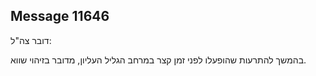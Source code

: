## Message 11646

דובר צה"ל:

בהמשך להתרעות שהופעלו לפני זמן קצר במרחב הגליל העליון, מדובר בזיהוי שווא.

